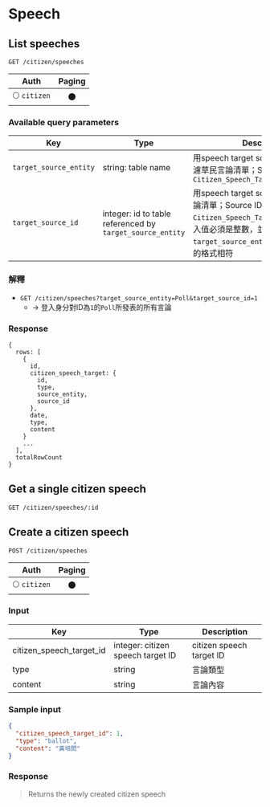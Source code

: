 # Speech

## List speeches
```
GET /citizen/speeches
```

| Auth | Paging |
| :---: | :---: |
| 🌕 `citizen` | 🌑 |

### Available query parameters

| Key | Type | Description | Match | Example |
| --- | --- | --- | --- | --- |
| `target_source_entity` | string: table name | 用speech target source entity name過濾草民言論清單；Source entity是指`Citizen_Speech_Target.source_entity` | exact | `Poll` `Article` |
| `target_source_id` | integer: id to table referenced by `target_source_entity` | 用speech target source ID過濾草民言論清單；Source ID是指`Citizen_Speech_Target.source_id`，傳入值必須是整數，並與`target_source_entity`所指table的key的格式相符 | exact | `1` `2` |

### 解釋

- `GET /citizen/speeches?target_source_entity=Poll&target_source_id=1`
  - → 登入身分對ID為`1`的`Poll`所發表的所有言論

### Response
```
{
  rows: [
    {
      id,
      citizen_speech_target: {
        id,
        type,
        source_entity,
        source_id
      },
      date,
      type,
      content
    }
    ...
  ],
  totalRowCount
}
```

## Get a single citizen speech
```
GET /citizen/speeches/:id
```

## Create a citizen speech
```
POST /citizen/speeches
```

| Auth | Paging |
| :---: | :---: |
| 🌕 `citizen` | 🌑 |

### Input

| Key | Type | Description |
| --- | --- | --- |
| citizen_speech_target_id | integer: citizen speech target ID | citizen speech target ID |
| type | string | 言論類型 |
| content | string | 言論內容 |

### Sample input
```json
{
  "citizen_speech_target_id": 1,
  "type": "ballot",
  "content": "黃培閎"
}
```

### Response
> Returns the newly created citizen speech
